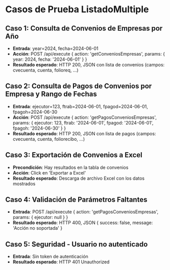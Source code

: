 # Casos de Prueba ListadoMultiple

## Caso 1: Consulta de Convenios de Empresas por Año
- **Entrada**: year=2024, fecha=2024-06-01
- **Acción**: POST /api/execute { action: 'getConveniosEmpresas', params: { year: 2024, fecha: '2024-06-01' } }
- **Resultado esperado**: HTTP 200, JSON con lista de convenios (campos: cvecuenta, cuenta, folioreq, ...)

## Caso 2: Consulta de Pagos de Convenios por Empresa y Rango de Fechas
- **Entrada**: ejecutor=123, ftrab=2024-06-01, fpagod=2024-06-01, fpagoh=2024-06-30
- **Acción**: POST /api/execute { action: 'getPagosConveniosEmpresas', params: { ejecutor: 123, ftrab: '2024-06-01', fpagod: '2024-06-01', fpagoh: '2024-06-30' } }
- **Resultado esperado**: HTTP 200, JSON con lista de pagos (campos: cvecuenta, cuenta, foliorecibo, ...)

## Caso 3: Exportación de Convenios a Excel
- **Precondición**: Hay resultados en la tabla de convenios
- **Acción**: Click en 'Exportar a Excel'
- **Resultado esperado**: Descarga de archivo Excel con los datos mostrados

## Caso 4: Validación de Parámetros Faltantes
- **Entrada**: POST /api/execute { action: 'getPagosConveniosEmpresas', params: { ejecutor: null } }
- **Resultado esperado**: HTTP 400, JSON { success: false, message: 'Acción no soportada' }

## Caso 5: Seguridad - Usuario no autenticado
- **Entrada**: Sin token de autenticación
- **Resultado esperado**: HTTP 401 Unauthorized
